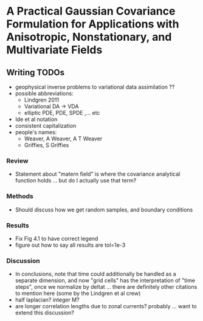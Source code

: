 # A Practical Gaussian Covariance Formulation for Applications with Anisotropic, Nonstationary, and Multivariate Fields

## Writing TODOs

- geophysical inverse problems to variational data assimilation ??
- possible abbreviations:
    - Lindgren 2011
    - Variational DA -> VDA
    - elliptic PDE, PDE, SPDE ,... etc
- Ide et al notation
- consistent capitalization
- people's names:
    - Weaver, A Weaver, A T Weaver
    - Griffies, S Griffies


### Review
- Statement about "matern field" is where the covariance analytical function
  holds ... but do I actually use that term?

### Methods
- Should discuss how we get random samples, and boundary conditions

### Results
- Fix Fig 4.1 to have correct legend
- figure out how to say all results are tol=1e-3

### Discussion
- In conclusions, note that time could additionally be handled as a separate
  dimension, and now "grid cells" has the interpretation of "time steps", once
  we normalize by deltat ... there are definitely other citations to mention
  here (some by the Lindgren et al crew)
- half laplacian? integer M?
- are longer correlation lengths due to zonal currents? probably ... want to
  extend this discussion?
